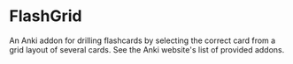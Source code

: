 FlashGrid
==========

An Anki addon for drilling flashcards by selecting the correct card from a grid layout of several cards.
See the Anki website's list of provided addons.
